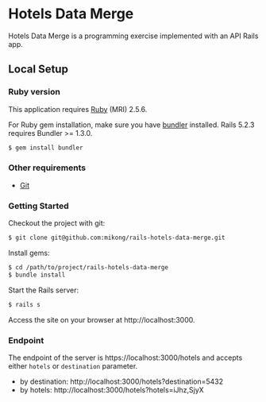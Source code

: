 # Hotels Data Merge

Hotels Data Merge is a programming exercise implemented with an API Rails app.

## Local Setup

### Ruby version

This application requires [Ruby][ruby] (MRI) 2.5.6.

For Ruby gem installation, make sure you have [bundler][bundler] installed.
Rails 5.2.3 requires Bundler >= 1.3.0.

```bash
$ gem install bundler
```

### Other requirements

* [Git][git]

### Getting Started

Checkout the project with git:

```bash
$ git clone git@github.com:mikong/rails-hotels-data-merge.git
```

Install gems:

```bash
$ cd /path/to/project/rails-hotels-data-merge
$ bundle install
```

Start the Rails server:

```bash
$ rails s
```

Access the site on your browser at http://localhost:3000.

### Endpoint

The endpoint of the server is https://localhost:3000/hotels and accepts either
`hotels` or `destination` parameter.

* by destination: http://localhost:3000/hotels?destination=5432
* by hotels: http://localhost:3000/hotels?hotels=iJhz,SjyX

[ruby]: https://www.ruby-lang.org/en/documentation/installation/
[bundler]: http://bundler.io
[git]: https://git-scm.com/
